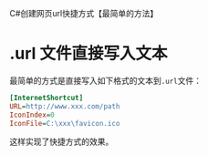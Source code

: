 C#创建网页url快捷方式【最简单的方法】


# .url 文件直接写入文本

最简单的方式是直接写入如下格式的文本到`.url`文件：

```ini
[InternetShortcut]
URL=http://www.xxx.com/path
IconIndex=0
IconFile=C:\xxx\favicon.ico
```

这样实现了快捷方式的效果。


